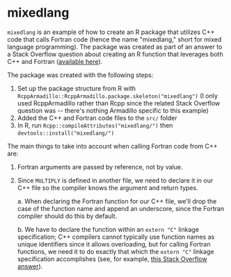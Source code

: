 # mixedlang

`mixedlang` is an example of how to create an R package that utilizes C++ code that calls Fortran code (hence the name "mixedlang," short for mixed language programming).
The package was created as part of an answer to a Stack Overflow question about creating an R function that leverages both C++ and Fortran ([available here](https://stackoverflow.com/questions/31396802/integrate-fortran-c-with-r/52136973#52136973)).

The package was created with the following steps:

1. Set up the package structure from R with `RcppArmadillo::RcppArmadillo.package.skeleton("mixedlang")` (I only used RcppArmadillo rather than Rcpp since the related Stack Overflow question was -- there's nothing Armadillo specific to this example)
2. Added the C++ and Fortran code files to the `src/` folder
3. In R, run `Rcpp::compileAttributes("mixedlang/")` then `devtools::install("mixedlang/")`

The main things to take into account when calling Fortran code from C++ are:

1. Fortran arguments are passed by reference, not by value.
2. Since `MULTIPLY` is defined in another file, we need to declare it in our C++ file so the compiler knows the argument and return types.

    a. When declaring the Fortran function for our C++ file, we'll drop the case of the function name and append an underscore, since the Fortran compiler should do this by default.

    b. We have to declare the function within an `extern "C"` linkage specification; C++ compilers cannot typically use function names as unique identifiers since it allows overloading, but for calling Fortran functions, we need it to do exactly that which the `extern "C"` linkage specification accomplishes (see, for example, [this Stack Overflow answer](https://stackoverflow.com/a/1041880/8386140)).
